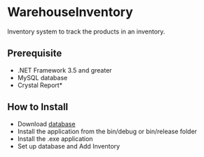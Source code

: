 # WarehouseInventory
Inventory system to track the products in an inventory.
## Prerequisite
  - .NET Framework 3.5 and greater
  - MySQL database
  - Crystal Report*
## How to Install
 - Download [database](https://drive.google.com/file/d/1svP_68NXjTZ8n4eqOrXFFTW40zWATUS4/view?usp=sharing "database")
 - Install the application from the bin/debug or bin/release folder
 - Install the .exe application
 - Set up database and Add Inventory 
